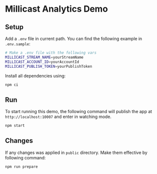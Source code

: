 # Millicast Analytics Demo

## Setup
Add a `.env` file in current path. You can find the following example in `.env.sample`:
```sh
# Make a .env file with the following vars
MILLICAST_STREAM_NAME=yourStreamName
MILLICAST_ACCOUNT_ID=yourAccountId
MILLICAST_PUBLISH_TOKEN=yourPublishToken
```

Install all dependencies using:
```sh
npm ci
```

## Run
To start running this demo, the following command will publish the app at `http://localhost:10007` and enter in watching mode.
```sh
npm start
```

## Changes
If any changes was applied in `public` directory. Make them effective by following command:
```
npm run prepare
```
